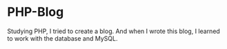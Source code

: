 # PHP-Blog

Studying PHP, I tried to create a blog. And when I wrote this blog, I learned to work with the database and MySQL.
